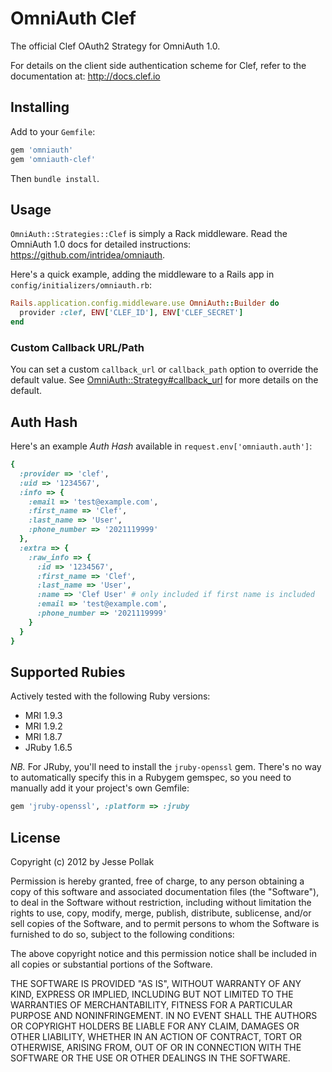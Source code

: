 # OmniAuth Clef

The official Clef OAuth2 Strategy for OmniAuth 1.0.

For details on the client side authentication scheme for Clef, refer to the documentation at: http://docs.clef.io

## Installing

Add to your `Gemfile`:

```ruby
gem 'omniauth'
gem 'omniauth-clef'
```

Then `bundle install`.

## Usage

`OmniAuth::Strategies::Clef` is simply a Rack middleware. Read the OmniAuth 1.0 docs for detailed instructions: https://github.com/intridea/omniauth.

Here's a quick example, adding the middleware to a Rails app in `config/initializers/omniauth.rb`:

```ruby
Rails.application.config.middleware.use OmniAuth::Builder do
  provider :clef, ENV['CLEF_ID'], ENV['CLEF_SECRET']
end
```

### Custom Callback URL/Path

You can set a custom `callback_url` or `callback_path` option to override the default value. See [OmniAuth::Strategy#callback_url](https://github.com/intridea/omniauth/blob/master/lib/omniauth/strategy.rb#L411) for more details on the default.

## Auth Hash

Here's an example *Auth Hash* available in `request.env['omniauth.auth']`:

```ruby
{
  :provider => 'clef',
  :uid => '1234567',
  :info => {
    :email => 'test@example.com',
    :first_name => 'Clef',
    :last_name => 'User',
    :phone_number => '2021119999'
  },
  :extra => {
    :raw_info => {
      :id => '1234567',
      :first_name => 'Clef',
      :last_name => 'User',
      :name => 'Clef User' # only included if first name is included
      :email => 'test@example.com',
      :phone_number => '2021119999'
    }
  }
}
```

## Supported Rubies

Actively tested with the following Ruby versions:

- MRI 1.9.3
- MRI 1.9.2
- MRI 1.8.7
- JRuby 1.6.5

*NB.* For JRuby, you'll need to install the `jruby-openssl` gem. There's no way to automatically specify this in a Rubygem gemspec, so you need to manually add it your project's own Gemfile:

```ruby
gem 'jruby-openssl', :platform => :jruby
```

## License

Copyright (c) 2012 by Jesse Pollak

Permission is hereby granted, free of charge, to any person obtaining a copy of this software and associated documentation files (the "Software"), to deal in the Software without restriction, including without limitation the rights to use, copy, modify, merge, publish, distribute, sublicense, and/or sell copies of the Software, and to permit persons to whom the Software is furnished to do so, subject to the following conditions:

The above copyright notice and this permission notice shall be included in all copies or substantial portions of the Software.

THE SOFTWARE IS PROVIDED "AS IS", WITHOUT WARRANTY OF ANY KIND, EXPRESS OR IMPLIED, INCLUDING BUT NOT LIMITED TO THE WARRANTIES OF MERCHANTABILITY, FITNESS FOR A PARTICULAR PURPOSE AND NONINFRINGEMENT. IN NO EVENT SHALL THE AUTHORS OR COPYRIGHT HOLDERS BE LIABLE FOR ANY CLAIM, DAMAGES OR OTHER LIABILITY, WHETHER IN AN ACTION OF CONTRACT, TORT OR OTHERWISE, ARISING FROM, OUT OF OR IN CONNECTION WITH THE SOFTWARE OR THE USE OR OTHER DEALINGS IN THE SOFTWARE.
